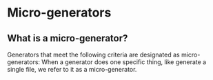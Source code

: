 # Micro-generators

## What is a micro-generator?

Generators that meet the following criteria are designated as micro-generators:
When a generator does one specific thing, like generate a single file, we refer to it as a micro-generator.
